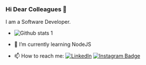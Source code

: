 ### Hi Dear Colleagues 👋

I am a Software Developer.

- ![Github stats 1](https://github-readme-stats.vercel.app/api?username=mustafadurmaz&show_icons=true&theme=gradient)

- 🌱 I’m currently learning NodeJS

- 📫 How to reach me:
[![LinkedIn](https://img.shields.io/badge/LinkedIn-0077B5?style=for-the-badge&logo=linkedin&logoColor=white)](https://www.linkedin.com/in/mustafadurmaz1/)
[![Instagram Badge](https://img.shields.io/badge/Instagram-E4405F?style=for-the-badge&logo=instagram&logoColor=white)](https://www.instagram.com/dmz_sky/)



<!--
**mustafadurmaz/mustafadurmaz** is a ✨ _special_ ✨ repository because its `README.md` (this file) appears on your GitHub profile.

Here are some ideas to get you started:

- 🔭 I’m currently working on ...
- 🌱 I’m currently learning ...
- 👯 I’m looking to collaborate on ...
- 🤔 I’m looking for help with ...
- 💬 Ask me about ...
- 📫 How to reach me: ...
- 😄 Pronouns: ...
- ⚡ Fun fact: ...
-->
